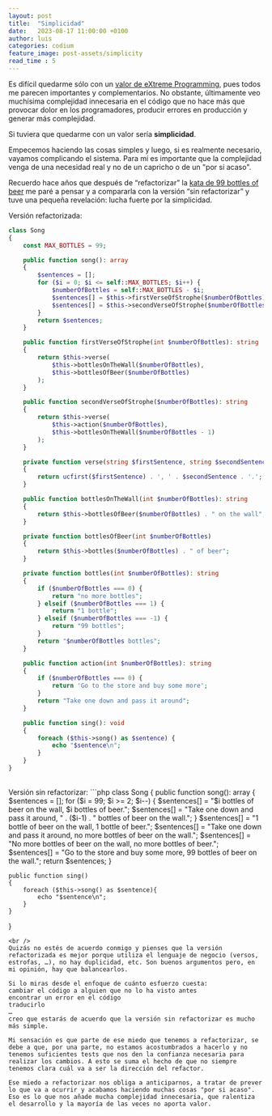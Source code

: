 ```yaml
---
layout: post
title:  "Simplicidad"
date:   2023-08-17 11:00:00 +0100
author: luis
categories: codium
feature_image: post-assets/simplicity
read_time : 5
---
```

Es difícil quedarme sólo con un [valor de eXtreme Programming](http://www.extremeprogramming.org/values.html), pues todos me parecen importantes y complementarios. No obstante, últimamente veo muchísima complejidad innecesaria en el código que no hace más que provocar dolor en los programadores, producir errores en producción y generar más complejidad.

Si tuviera que quedarme con un valor sería **simplicidad**.

Empecemos haciendo las cosas simples y luego, si es realmente necesario, vayamos complicando el sistema. Para mí es importante que la complejidad venga de una necesidad real y no de un capricho o de un "por si acaso".

Recuerdo hace años que después de “refactorizar” la [kata de 99 bottles of beer](http://www.99-bottles-of-beer.net/lyrics.html) me paré a pensar y a compararla con la versión “sin refactorizar” y tuve una pequeña revelación: lucha fuerte por la simplicidad.

Versión refactorizada:
```php
class Song
{
    const MAX_BOTTLES = 99;

    public function song(): array
    {
        $sentences = [];
        for ($i = 0; $i <= self::MAX_BOTTLES; $i++) {
            $numberOfBottles = self::MAX_BOTTLES - $i;
            $sentences[] = $this->firstVerseOfStrophe($numberOfBottles);
            $sentences[] = $this->secondVerseOfStrophe($numberOfBottles);
        }
        return $sentences;
    }

    public function firstVerseOfStrophe(int $numberOfBottles): string
    {
        return $this->verse(
            $this->bottlesOnTheWall($numberOfBottles),
            $this->bottlesOfBeer($numberOfBottles)
        );
    }

    public function secondVerseOfStrophe($numberOfBottles): string
    {
        return $this->verse(
            $this->action($numberOfBottles),
            $this->bottlesOnTheWall($numberOfBottles - 1)
        );
    }

    private function verse(string $firstSentence, string $secondSentence): string
    {
        return ucfirst($firstSentence) . ', ' . $secondSentence . '.';
    }

    public function bottlesOnTheWall(int $numberOfBottles): string
    {
        return $this->bottlesOfBeer($numberOfBottles) . " on the wall";
    }

    private function bottlesOfBeer(int $numberOfBottles)
    {
        return $this->bottles($numberOfBottles) . " of beer";
    }

    private function bottles(int $numberOfBottles): string
    {
        if ($numberOfBottles === 0) {
            return "no more bottles";
        } elseif ($numberOfBottles === 1) {
            return "1 bottle";
        } elseif ($numberOfBottles === -1) {
            return "99 bottles";
        }
        return "$numberOfBottles bottles";
    }

    public function action(int $numberOfBottles): string
    {
        if ($numberOfBottles === 0) {
            return 'Go to the store and buy some more';
        }
        return "Take one down and pass it around";
    }

    public function sing(): void
    {
        foreach ($this->song() as $sentence) {
            echo "$sentence\n";
        }
    }
}
```
<br />  
Versión sin refactorizar:
```php
class Song
{
    public function song(): array
    {
        $sentences = [];
        for ($i = 99; $i >= 2; $i--) {
            $sentences[] = "$i bottles of beer on the wall, $i bottles of beer.";
            $sentences[] = "Take one down and pass it around, " . ($i-1) . " bottles of beer on the wall.";
        }
        $sentences[] = "1 bottle of beer on the wall, 1 bottle of beer.";
        $sentences[] = "Take one down and pass it around, no more bottles of beer on the wall.";
        $sentences[] = "No more bottles of beer on the wall, no more bottles of beer.";
        $sentences[] = "Go to the store and buy some more, 99 bottles of beer on the wall.";
        return $sentences;
    }

    public function sing()
    {
        foreach ($this->song() as $sentence){
            echo "$sentence\n";
        }
    }
}
```
<br />
Quizás no estés de acuerdo conmigo y pienses que la versión refactorizada es mejor porque utiliza el lenguaje de negocio (versos, estrofas, …), no hay duplicidad, etc. Son buenos argumentos pero, en mi opinión, hay que balancearlos.

Si lo miras desde el enfoque de cuánto esfuerzo cuesta:
cambiar el código a alguien que no lo ha visto antes
encontrar un error en el código
traducirlo
…
creo que estarás de acuerdo que la versión sin refactorizar es mucho más simple.

Mi sensación es que parte de ese miedo que tenemos a refactorizar, se debe a que, por una parte, no estamos acostumbrados a hacerlo y no tenemos suficientes tests que nos den la confianza necesaria para realizar los cambios. A esto se suma el hecho de que no siempre tenemos clara cuál va a ser la dirección del refactor.

Ese miedo a refactorizar nos obliga a anticiparnos, a tratar de prever lo que va a ocurrir y acabamos haciendo muchas cosas "por si acaso". Eso es lo que nos añade mucha complejidad innecesaria, que ralentiza el desarrollo y la mayoría de las veces no aporta valor.




